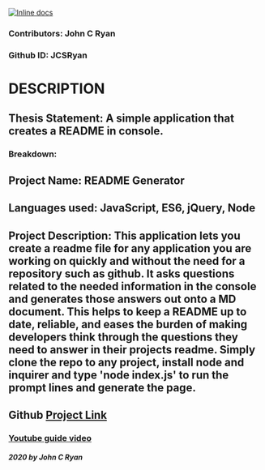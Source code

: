 
 [![Inline docs](http://inch-ci.org/github/jcsryan/readme-generator.svg?branch=master)](http://inch-ci.org/github/jcsryan/readme-generator)
 
 ### Contributors: John C Ryan
 ### Github ID: JCSRyan


 # **DESCRIPTION**
 ## Thesis Statement: A simple application that creates a README in console.
 ### Breakdown:
        
## Project Name: README Generator
## Languages used: JavaScript, ES6, jQuery, Node


## Project Description: This application lets you create a readme file for any application you are working on quickly and without the need for a repository such as github. It asks questions related to the needed information in the console and generates those answers out onto a MD document. This helps to keep a README up to date, reliable, and eases the burden of making developers think through the questions they need to answer in their projects readme. Simply clone the repo to any project, install node and inquirer and type 'node index.js' to run the prompt lines and generate the page. 


## Github [Project Link](https://github.com/jcsryan/readme-generator)
### [Youtube guide video](https://youtu.be/Z5fvD2HjsPU)
          
       
    
 
 
 ##### 2020 by John C Ryan
